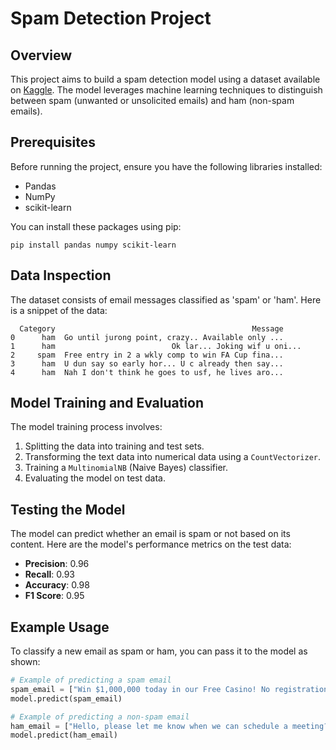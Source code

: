 
# Spam Detection Project

## Overview
This project aims to build a spam detection model using a dataset available on [Kaggle](https://www.kaggle.com/datasets/abdallahwagih/spam-emails). The model leverages machine learning techniques to distinguish between spam (unwanted or unsolicited emails) and ham (non-spam emails).

## Prerequisites
Before running the project, ensure you have the following libraries installed:
- Pandas
- NumPy
- scikit-learn

You can install these packages using pip:
```
pip install pandas numpy scikit-learn
```

## Data Inspection
The dataset consists of email messages classified as 'spam' or 'ham'. Here is a snippet of the data:
```
  Category                                            Message
0      ham  Go until jurong point, crazy.. Available only ...
1      ham                          Ok lar... Joking wif u oni...
2     spam  Free entry in 2 a wkly comp to win FA Cup fina...
3      ham  U dun say so early hor... U c already then say...
4      ham  Nah I don't think he goes to usf, he lives aro...
```

## Model Training and Evaluation
The model training process involves:
1. Splitting the data into training and test sets.
2. Transforming the text data into numerical data using a `CountVectorizer`.
3. Training a `MultinomialNB` (Naive Bayes) classifier.
4. Evaluating the model on test data.

## Testing the Model
The model can predict whether an email is spam or not based on its content. Here are the model's performance metrics on the test data:
- **Precision**: 0.96
- **Recall**: 0.93
- **Accuracy**: 0.98
- **F1 Score**: 0.95

## Example Usage
To classify a new email as spam or ham, you can pass it to the model as shown:
```python
# Example of predicting a spam email
spam_email = ["Win $1,000,000 today in our Free Casino! No registration needed. Click this link."]
model.predict(spam_email)

# Example of predicting a non-spam email
ham_email = ["Hello, please let me know when we can schedule a meeting?"]
model.predict(ham_email)
```

